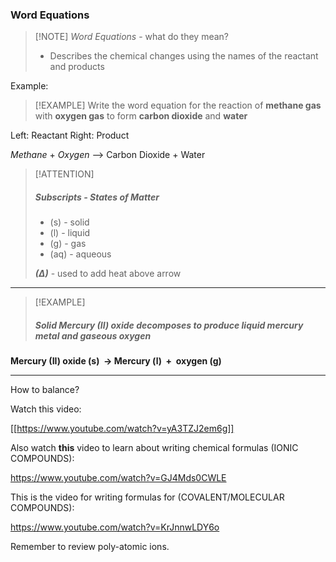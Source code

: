 
### **Word Equations**

> [!NOTE] *Word Equations* - what do they mean?
> 	- Describes the chemical changes using the names of the reactant and products

Example:

> [!EXAMPLE] Write the word equation for the reaction of **methane gas** with **oxygen gas** to form **carbon dioxide** and **water**

Left: Reactant
Right: Product

*Methane* + *Oxygen* --> Carbon Dioxide + Water

> [!ATTENTION] 
> ##### Subscripts - States of Matter
> - (s) - solid
> - (l) - liquid
> - (g) - gas
> - (aq) - aqueous
> 
> ***(∆)*** - used to add heat above arrow

___
> [!EXAMPLE]
> ##### Solid Mercury (II) oxide decomposes to *produce* liquid mercury metal and gaseous oxygen


__Mercury (II) oxide (s)  → Mercury (l)  +  oxygen (g)__
___

How to balance?

Watch this video: 

[[https://www.youtube.com/watch?v=yA3TZJ2em6g]]

Also watch **this** video to learn about writing chemical formulas (IONIC COMPOUNDS):

https://www.youtube.com/watch?v=GJ4Mds0CWLE

This is the video for writing formulas for (COVALENT/MOLECULAR COMPOUNDS):

https://www.youtube.com/watch?v=KrJnnwLDY6o

Remember to review poly-atomic ions.

